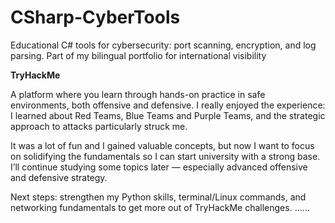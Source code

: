# CSharp-CyberTools
Educational C# tools for cybersecurity: port scanning, encryption, and log parsing. Part of my bilingual portfolio for international visibility

**TryHackMe** 

A platform where you learn through hands-on practice in safe environments, both offensive and defensive. I really enjoyed the experience: I learned about Red Teams, Blue Teams and Purple Teams, and the strategic approach to attacks particularly struck me.

It was a lot of fun and I gained valuable concepts, but now I want to focus on solidifying the fundamentals so I can start university with a strong base. I’ll continue studying some topics later — especially advanced offensive and defensive strategy.

Next steps: strengthen my Python skills, terminal/Linux commands, and networking fundamentals to get more out of TryHackMe challenges. ......

